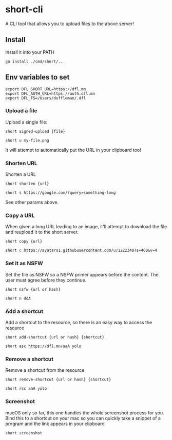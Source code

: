 # short-cli

A CLI tool that allows you to upload files to the above server!

## Install

Install it into your PATH

`go install ./cmd/short/...`

## Env variables to set

```
export DFL_SHORT_URL=https://dfl.mn
export DFL_AUTH_URL=https://auth.dfl.mn
export DFL_FS=/Users/duffleman/.dfl
```

### Upload a file

Upload a single file:

`short signed-upload {file}`

`short u my-file.png`

It will attempt to automatically put the URL in your clipboard too!

### Shorten URL

Shorten a URL

`short shorten {url}`

`short s https://google.com/?query=something-long`

See other params above.

### Copy a URL

When given a long URL leading to an image, it'll attempt to download the file and reupload it to the short server.

`short copy {url}`

`short c https://avatars1.githubusercontent.com/u/1222340?s=460&v=4`

### Set it as NSFW

Set the file as NSFW so a NSFW primer appears before the content. The user must agree before they continue.

`short nsfw {url or hash}`

`short n ddA`

### Add a shortcut

Add a shortcut to the resource, so there is an easy way to access the resource

`short add-shortcut {url or hash} {shortcut}`

`short asc https://dfl.mn/aaA yolo`

### Remove a shortcut

Remove a shortcut from the resource

`short remove-shortcut {url or hash} {shortcut}`

`short rsc aaA yolo`

### Screenshot

macOS only so far, this one handles the whole screenshot process for you. Bind this to a shortcut on your mac so you can quickly take a snippet of a program and the link appears in your clipboard

`short screenshot`
